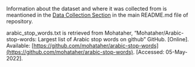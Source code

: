 

Information about the dataset and where it was collected from is meantioned in the [Data Collection Section](/README.md) in the main README.md file of repository.


arabic_stop_words.txt is retrieved from Mohataher, “Mohataher/Arabic-stop-words: Largest list of Arabic stop
words on github” GitHub. [Online]. Available: [https://github.com/mohataher/arabic-stop-words](https://github.com/mohataher/arabic-stop-words). [Accessed: 05-May-2022].
